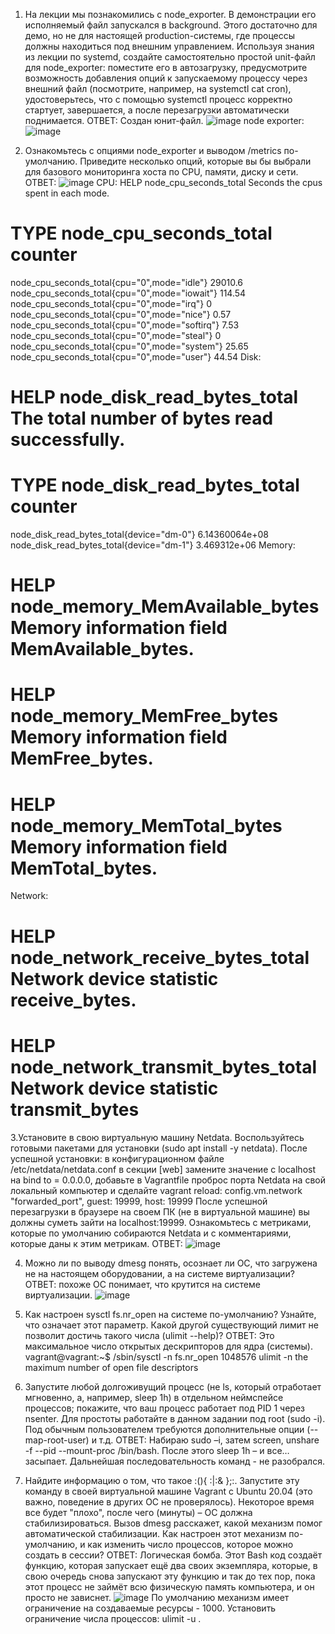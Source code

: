 1.	На лекции мы познакомились с node_exporter. В демонстрации его исполняемый файл запускался в background. Этого достаточно для демо, но не для настоящей production-системы, где процессы должны находиться под внешним управлением. Используя знания из лекции по systemd, создайте самостоятельно простой unit-файл для node_exporter:
поместите его в автозагрузку,
предусмотрите возможность добавления опций к запускаемому процессу через внешний файл (посмотрите, например, на systemctl cat cron),
удостоверьтесь, что с помощью systemctl процесс корректно стартует, завершается, а после перезагрузки автоматически поднимается.
ОТВЕТ:
Создан юнит-файл.
![image](https://user-images.githubusercontent.com/91490218/143919675-1f182d59-f772-48f9-a420-22cba0dd17b6.png)
node exporter:
![image](https://user-images.githubusercontent.com/91490218/143919990-f9b7bb27-1e7e-47c1-bcf6-b30620c05bad.png)

2. Ознакомьтесь с опциями node_exporter и выводом /metrics по-умолчанию. Приведите несколько опций, которые вы бы выбрали для базового мониторинга хоста по CPU, памяти, диску и сети.
ОТВЕТ:
![image](https://user-images.githubusercontent.com/91490218/143920027-3fe8d064-09a0-472e-a5e0-88b2e2b0c13a.png)
CPU:
HELP node_cpu_seconds_total Seconds the cpus spent in each mode.
# TYPE node_cpu_seconds_total counter
node_cpu_seconds_total{cpu="0",mode="idle"} 29010.6
node_cpu_seconds_total{cpu="0",mode="iowait"} 114.54
node_cpu_seconds_total{cpu="0",mode="irq"} 0
node_cpu_seconds_total{cpu="0",mode="nice"} 0.57
node_cpu_seconds_total{cpu="0",mode="softirq"} 7.53
node_cpu_seconds_total{cpu="0",mode="steal"} 0
node_cpu_seconds_total{cpu="0",mode="system"} 25.65
node_cpu_seconds_total{cpu="0",mode="user"} 44.54
Disk:
# HELP node_disk_read_bytes_total The total number of bytes read successfully.
# TYPE node_disk_read_bytes_total counter
node_disk_read_bytes_total{device="dm-0"} 6.14360064e+08
node_disk_read_bytes_total{device="dm-1"} 3.469312e+06
Memory:
# HELP node_memory_MemAvailable_bytes Memory information field MemAvailable_bytes.
# HELP node_memory_MemFree_bytes Memory information field MemFree_bytes.
# HELP node_memory_MemTotal_bytes Memory information field MemTotal_bytes.
Network:
# HELP node_network_receive_bytes_total Network device statistic receive_bytes.
# HELP node_network_transmit_bytes_total Network device statistic transmit_bytes

3.Установите в свою виртуальную машину Netdata. Воспользуйтесь готовыми пакетами для установки (sudo apt install -y netdata). После успешной установки:
в конфигурационном файле /etc/netdata/netdata.conf в секции [web] замените значение с localhost на bind to = 0.0.0.0,
добавьте в Vagrantfile проброс порта Netdata на свой локальный компьютер и сделайте vagrant reload:
config.vm.network "forwarded_port", guest: 19999, host: 19999
После успешной перезагрузки в браузере на своем ПК (не в виртуальной машине) вы должны суметь зайти на localhost:19999. Ознакомьтесь с метриками, которые по умолчанию собираются Netdata и с комментариями, которые даны к этим метрикам.
ОТВЕТ:
![image](https://user-images.githubusercontent.com/91490218/143920641-b0348baf-4149-4011-8730-736b5ca8cfde.png)

4. Можно ли по выводу dmesg понять, осознает ли ОС, что загружена не на настоящем оборудовании, а на системе виртуализации?
ОТВЕТ: похоже ОС понимает, что крутится на системе виртуализации.
![image](https://user-images.githubusercontent.com/91490218/143921237-81bd1967-0cc0-4fa9-a0e9-96e79dd4638b.png)

5. Как настроен sysctl fs.nr_open на системе по-умолчанию? Узнайте, что означает этот параметр. Какой другой существующий лимит не позволит достичь такого числа (ulimit --help)?
ОТВЕТ:
Это максимальное число открытых дескрипторов для ядра (системы).
vagrant@vagrant:~$ /sbin/sysctl -n fs.nr_open
1048576
ulimit -n        the maximum number of open file descriptors

6. Запустите любой долгоживущий процесс (не ls, который отработает мгновенно, а, например, sleep 1h) в отдельном неймспейсе процессов; покажите, что ваш процесс работает под PID 1 через nsenter. Для простоты работайте в данном задании под root (sudo -i). Под обычным пользователем требуются дополнительные опции (--map-root-user) и т.д.
ОТВЕТ:
Набираю sudo –i, затем screen, unshare -f --pid --mount-proc /bin/bash. После этого sleep 1h – и все…засыпает.
Дальнейшая последовательность команд - не разобрался.

7. Найдите информацию о том, что такое :(){ :|:& };:. Запустите эту команду в своей виртуальной машине Vagrant с Ubuntu 20.04 (это важно, поведение в других ОС не проверялось). Некоторое время все будет "плохо", после чего (минуты) – ОС должна стабилизироваться. Вызов dmesg расскажет, какой механизм помог автоматической стабилизации. Как настроен этот механизм по-умолчанию, и как изменить число процессов, которое можно создать в сессии?
ОТВЕТ: Логическая бомба. Этот Bash код создаёт функцию, которая запускает ещё два своих экземпляра, которые, в свою очередь снова запускают эту функцию и так до тех пор, пока этот процесс не займёт всю физическую память компьютера, и он просто не зависнет.
![image](https://user-images.githubusercontent.com/91490218/143922771-dc0c42f6-949a-402e-83a5-1294d4af40d2.png)
По умолчанию механизм имеет ограничение на создаваемые ресурсы  - 1000.
Установить ограничение числа процессов: ulimit -u .










 







































